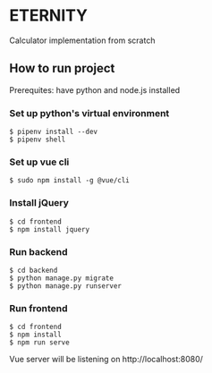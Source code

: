 # ETERNITY
Calculator implementation from scratch

## How to run project
Prerequites: have python and node.js installed

### Set up python's virtual environment
```
$ pipenv install --dev 
$ pipenv shell
```

### Set up vue cli
```
$ sudo npm install -g @vue/cli
```

### Install jQuery
```
$ cd frontend
$ npm install jquery
```

### Run backend
```
$ cd backend
$ python manage.py migrate
$ python manage.py runserver
```

### Run frontend
```
$ cd frontend
$ npm install
$ npm run serve
```
Vue server will be listening on http://localhost:8080/
